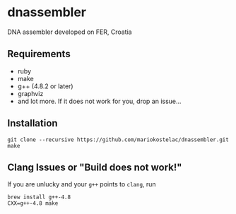 # dnassembler
DNA assembler developed on FER, Croatia

## Requirements
- ruby
- make
- g++ (4.8.2 or later)
- graphviz
- and lot more. If it does not work for you, drop an issue...

## Installation
```
git clone --recursive https://github.com/mariokostelac/dnassembler.git
make
```

## Clang Issues or "Build does not work!"
If you are unlucky and your `g++` points to `clang`, run
```
brew install g++-4.8
CXX=g++-4.8 make
```

